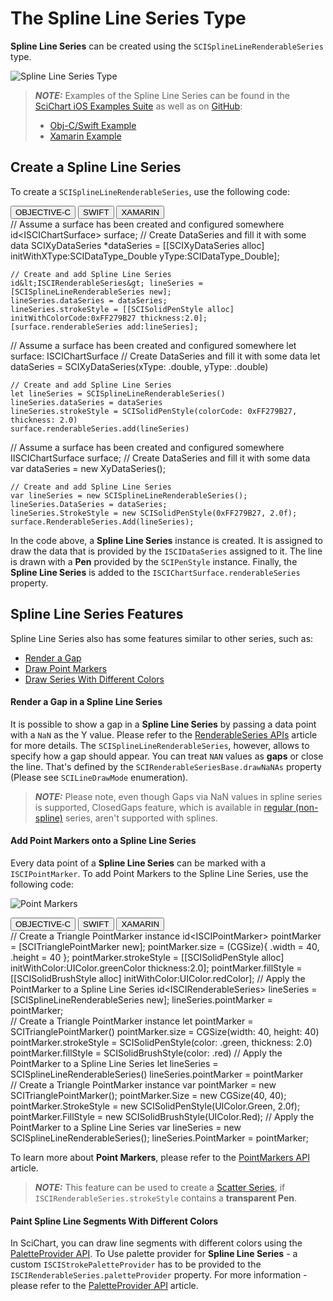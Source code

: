 # The Spline Line Series Type
**Spline Line Series** can be created using the `SCISplineLineRenderableSeries` type.

![Spline Line Series Type](img/chart-types-2d/spline-line-chart.png)

> **_NOTE:_** Examples of the Spline Line Series can be found in the [SciChart iOS Examples Suite](https://www.scichart.com/examples/ios-chart/) as well as on [GitHub](https://github.com/ABTSoftware/SciChart.iOS.Examples):
>
> - [Obj-C/Swift Example](https://www.scichart.com/example/ios-spline-line-chart/)
> - [Xamarin Example](https://www.scichart.com/example/xamarin-spline-line-chart/)

## Create a Spline Line Series
To create a `SCISplineLineRenderableSeries`, use the following code:

<div class="code-snippet-tabs">
  <button class="code-snippet-tab" onclick="showCodeFor(event, 'objectivec')">OBJECTIVE-C</button>
  <button class="code-snippet-tab" onclick="showCodeFor(event, 'swift')">SWIFT</button>
  <button class="code-snippet-tab" onclick="showCodeFor(event, 'cs')">XAMARIN</button>
</div>
<div class="code-snippet" id="objectivec">
    // Assume a surface has been created and configured somewhere
    id&lt;ISCIChartSurface&gt; surface;
    // Create DataSeries and fill it with some data
    SCIXyDataSeries *dataSeries = [[SCIXyDataSeries alloc] initWithXType:SCIDataType_Double yType:SCIDataType_Double];

    // Create and add Spline Line Series
    id&lt;ISCIRenderableSeries&gt; lineSeries = [SCISplineLineRenderableSeries new];
    lineSeries.dataSeries = dataSeries;
    lineSeries.strokeStyle = [[SCISolidPenStyle alloc] initWithColorCode:0xFF279B27 thickness:2.0];
    [surface.renderableSeries add:lineSeries];
</div>
<div class="code-snippet" id="swift">
    // Assume a surface has been created and configured somewhere
    let surface: ISCIChartSurface
    // Create DataSeries and fill it with some data
    let dataSeries = SCIXyDataSeries(xType: .double, yType: .double)

    // Create and add Spline Line Series
    let lineSeries = SCISplineLineRenderableSeries()
    lineSeries.dataSeries = dataSeries
    lineSeries.strokeStyle = SCISolidPenStyle(colorCode: 0xFF279B27, thickness: 2.0)
    surface.renderableSeries.add(lineSeries)
</div>
<div class="code-snippet" id="cs">
    // Assume a surface has been created and configured somewhere
    IISCIChartSurface surface;
    // Create DataSeries and fill it with some data
    var dataSeries = new XyDataSeries<double, double>();

    // Create and add Spline Line Series
    var lineSeries = new SCISplineLineRenderableSeries();
    lineSeries.DataSeries = dataSeries;
    lineSeries.StrokeStyle = new SCISolidPenStyle(0xFF279B27, 2.0f);
    surface.RenderableSeries.Add(lineSeries);
</div>

In the code above, a **Spline Line Series** instance is created. It is assigned to draw the data that is provided by the `ISCIDataSeries` assigned to it. The line is drawn with a **Pen** provided by the `SCIPenStyle` instance. Finally, the **Spline Line Series** is added to the `ISCIChartSurface.renderableSeries` property.

## Spline Line Series Features
Spline Line Series also has some features similar to other series, such as:
- [Render a Gap](#render-a-gap-in-a-spline-line-series)
- [Draw Point Markers](#add-point-markers-onto-a-spline-line-series)
- [Draw Series With Different Colors](#paint-spline-line-segments-with-different-colors)

#### Render a Gap in a Spline Line Series
It is possible to show a gap in a **Spline Line Series** by passing a data point with a `NaN` as the Y value. Please refer to the [RenderableSeries APIs](renderableseries-apis.html#adding-a-gap-onto-a-renderableseries) article for more details. The `SCISplineLineRenderableSeries`, however, allows to specify how a gap should appear. You can treat `NAN` values as **gaps** or close the line. That's defined by the `SCIRenderableSeriesBase.drawNaNAs` property (Please see `SCILineDrawMode` enumeration).

> **_NOTE:_** Please note, even though Gaps via NaN values in spline series is supported, ClosedGaps feature, which is available in [regular (non-spline)](2d-chart-types---line-series.html) series, aren't supported with splines.

#### Add Point Markers onto a Spline Line Series
Every data point of a **Spline Line Series** can be marked with a `ISCIPointMarker`. To add Point Markers to the Spline Line Series, use the following code:

![Point Markers](img/chart-types-2d/spline-point-markers-example.png)

<div class="code-snippet-tabs">
  <button class="code-snippet-tab" onclick="showCodeFor(event, 'objectivec')">OBJECTIVE-C</button>
  <button class="code-snippet-tab" onclick="showCodeFor(event, 'swift')">SWIFT</button>
  <button class="code-snippet-tab" onclick="showCodeFor(event, 'cs')">XAMARIN</button>
</div>
<div class="code-snippet" id="objectivec">
    // Create a Triangle PointMarker instance
    id&lt;ISCIPointMarker&gt; pointMarker = [SCITrianglePointMarker new];
    pointMarker.size = (CGSize){ .width = 40, .height = 40 };
    pointMarker.strokeStyle = [[SCISolidPenStyle alloc] initWithColor:UIColor.greenColor thickness:2.0];
    pointMarker.fillStyle = [[SCISolidBrushStyle alloc] initWithColor:UIColor.redColor];
    // Apply the PointMarker to a Spline Line Series
    id&lt;ISCIRenderableSeries&gt; lineSeries = [SCISplineLineRenderableSeries new];
    lineSeries.pointMarker = pointMarker;
</div>
<div class="code-snippet" id="swift">
    // Create a Triangle PointMarker instance
    let pointMarker = SCITrianglePointMarker()
    pointMarker.size = CGSize(width: 40, height: 40)
    pointMarker.strokeStyle = SCISolidPenStyle(color: .green, thickness: 2.0)
    pointMarker.fillStyle = SCISolidBrushStyle(color: .red)
    // Apply the PointMarker to a Spline Line Series
    let lineSeries = SCISplineLineRenderableSeries()
    lineSeries.pointMarker = pointMarker
</div>
<div class="code-snippet" id="cs">
    // Create a Triangle PointMarker instance
    var pointMarker = new SCITrianglePointMarker();
    pointMarker.Size = new CGSize(40, 40);
    pointMarker.StrokeStyle = new SCISolidPenStyle(UIColor.Green, 2.0f);
    pointMarker.FillStyle = new SCISolidBrushStyle(UIColor.Red);
    // Apply the PointMarker to a Spline Line Series
    var lineSeries = new SCISplineLineRenderableSeries();
    lineSeries.PointMarker = pointMarker;
</div>

To learn more about **Point Markers**, please refer to the [PointMarkers API](pointmarker-api.html) article.

> **_NOTE:_** This feature can be used to create a [Scatter Series](2d-chart-types---scatter-series.html), if `ISCIRenderableSeries.strokeStyle` contains a **transparent Pen**.

#### Paint Spline Line Segments With Different Colors
In SciChart, you can draw line segments with different colors using the [PaletteProvider API](paletteprovider-api.html). 
To Use palette provider for **Spline Line Series** - a custom `ISCIStrokePaletteProvider` has to be provided to the `ISCIRenderableSeries.paletteProvider` property. For more information - please refer to the [PaletteProvider API](palette-provider-api.html) article.
